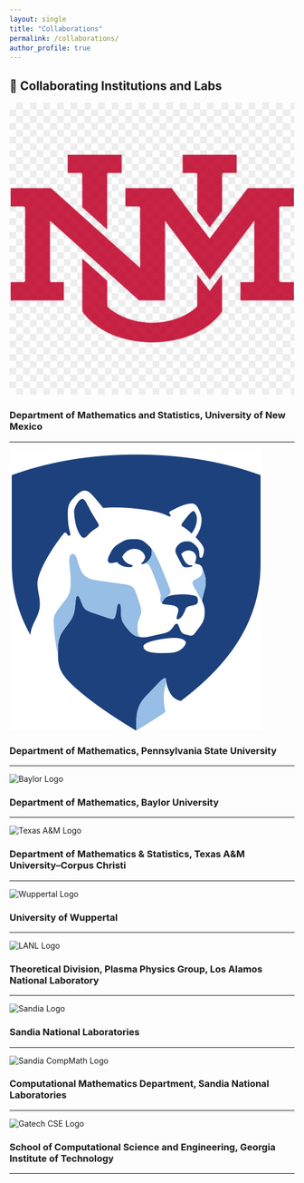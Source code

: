 ```yaml
---
layout: single
title: "Collaborations"
permalink: /collaborations/
author_profile: true
---
```


<style>
.page__content img {
  max-height: 120px;
  width: auto;
  display: block;
  margin: 20px 0;
}
</style>

## 🤝 Collaborating Institutions and Labs

![UNM Logo](/assets/images/unm-logo.png)
### Department of Mathematics and Statistics, University of New Mexico

---

![Penn State Logo](/assets/images/pennstate-logo.png)
### Department of Mathematics, Pennsylvania State University

---

![Baylor Logo](/assets/images/baylor-logo.png)
### Department of Mathematics, Baylor University

---

![Texas A&M Logo](/assets/images/texasAM-logo.png)
### Department of Mathematics & Statistics, Texas A&M University–Corpus Christi

---

![Wuppertal Logo](/assets/images/wuppertal-logo.png)
### University of Wuppertal

---

![LANL Logo](/assets/images/lanl-logo.png)
### Theoretical Division, Plasma Physics Group, Los Alamos National Laboratory

---

![Sandia Logo](/assets/images/sandia-logo.png)
### Sandia National Laboratories

---

![Sandia CompMath Logo](/assets/images/sandia-compmath-logo.png)
### Computational Mathematics Department, Sandia National Laboratories

---

![Gatech CSE Logo](/assets/images/gatech-cse-logo.png)
### School of Computational Science and Engineering, Georgia Institute of Technology

---
